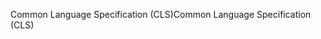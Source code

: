 <span data-ttu-id="a2abe-101">Common Language Specification (CLS)</span><span class="sxs-lookup"><span data-stu-id="a2abe-101">Common Language Specification (CLS)</span></span>